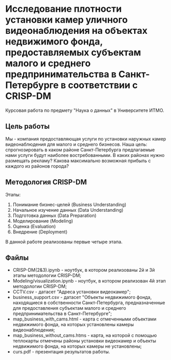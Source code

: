 # Исследование плотности установки камер уличного видеонаблюдения на объектах недвижимого фонда, предоставляемых субъектам малого и среднего предпринимательства в Санкт-Петербурге в соответствии с CRISP-DM
Курсовая работа по предмету "Наука о данных" в Университете ИТМО.
## Цель работы
Мы - компания предоставляющая услуги по установки наружных камер видеонаблюдения для малого и среднего бизнесов. 
Наша цель: спрогнозировать в каком районе Санкт-Петербурга предлагаемые нами услуги будут наиболее востребованными. В каких районах нужно размещать рекламу? Какова максимально возможная прибыль с каждого из районов города?

## Методология CRISP-DM
Этапы:
1. Понимание бизнес-целей (Business Understanding)
2. Начальное изучение данных (Data Understanding)
3. Подготовка данных (Data Preparation)
4. Моделирование (Modeling)
5. Оценка (Evaluation)
6. Внедрение (Deployment)

В данной работе реализованы первые четыре этапа.

## Файлы
- CRISP-DM(2&3).ipynb - ноутбук, в котором реализованы 2й и 3й этапы методологии CRISP-DM;
- Modeling/visualization.ipynb - ноутбук, в котором реализован 4й этап методологии CRISP-DM;
- CCTV.csv - датасет "Адреса установки видеокамер";
- business_support.csv - датасет "Объекты недвижимого фонда, находящиеся в собственности Санкт-Петербурга, предназначенные для предоставления субъектам малого и среднего предпринимательства в Санкт-Петербурге";
- map_business_with_cams.html - карта с отмеченными объектами недвижимого фонда, на которых установлены камеры видеонаблюдения;
- map_business_without_cams.htms - карта, на которой с помощью теплокарты отмечены районы установки видеокамер и объекты недвижимого фонда, на которых камеры не установлены;
- curs.pdf - презентация результатов работы.
